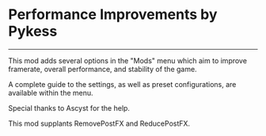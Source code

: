 # Performance Improvements by Pykess
------------------------------------

This mod adds several options in the "Mods" menu which aim to improve framerate, overall performance, and stability of the game.

A complete guide to the settings, as well as preset configurations, are available within the menu.

Special thanks to Ascyst for the help.

This mod supplants RemovePostFX and ReducePostFX.
